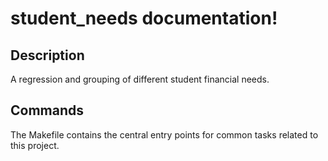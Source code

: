 # student_needs documentation!

## Description

A regression and grouping of different student financial needs.

## Commands

The Makefile contains the central entry points for common tasks related to this project.

